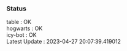 ### Status


table : OK  
hogwarts : OK  
icy-bot : OK  
Latest Update : 2023-04-27 20:07:39.419012
